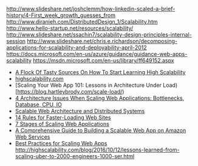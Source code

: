 
http://www.slideshare.net/joshclemm/how-linkedin-scaled-a-brief-history/4-First_week_growth_guesses_from
http://www.diranieh.com/DistributedDesign_1/Scalability.htm
http://www.hello-startup.net/resources/scalability/
http://www.slideshare.net/ssachin7/scalability-design-principles-internal-session
http://www.slideshare.net/chris.e.richardson/decomposing-applications-for-scalability-and-deployability-april-2012
https://docs.microsoft.com/en-us/azure/guidance/guidance-web-apps-scalability
https://msdn.microsoft.com/en-us/library/ff649152.aspx
* [A Flock Of Tasty Sources On How To Start Learning High Scalability](http://highscalability.com/blog/2014/11/24/a-flock-of-tasty-sources-on-how-to-start-learning-high-scala.html)
* [highscalability.com](http://highscalability.com/)
* [Scaling Your Web App 101: Lessons in Architecture Under Load)[https://blog.hartleybrody.com/scale-load/)
* [4 Architecture Issues When Scaling Web Applications: Bottlenecks, Database, CPU, IO](
http://highscalability.com/blog/2014/5/12/4-architecture-issues-when-scaling-web-applications-bottlene.html)
* [Scalable Web Architecture and Distributed Systems](http://www.aosabook.org/en/distsys.html)
* [14 Rules for Faster-Loading Web Sites](http://stevesouders.com/hpws/rules.php)
* [7 Stages of Scaling Web Applications](http://www.slideshare.net/davemitz/7-stages-of-scaling-web-applications/)
* [A Comprehensive Guide to Building a Scalable Web App on Amazon Web Services](https://www.airpair.com/aws/posts/building-a-scalable-web-app-on-amazon-web-services-p1)
* [Best Practices for Scaling Web Apps](https://www.youtube.com/watch?v=tQ2V9QSv48M)
http://highscalability.com/blog/2016/10/12/lessons-learned-from-scaling-uber-to-2000-engineers-1000-ser.html
